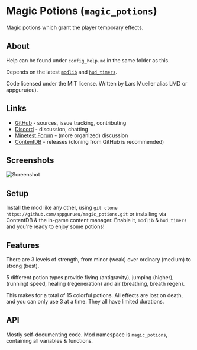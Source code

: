 # Magic Potions (`magic_potions`)

Magic potions which grant the player temporary effects.

## About

Help can be found under `config_help.md` in the same folder as this.

Depends on the latest [`modlib`](https://github.com/appgurueu/modlib) and [`hud_timers`](https://github.com/appgurueu/hud_timers).

Code licensed under the MIT license. Written by Lars Mueller alias LMD or appguru(eu).

## Links

* [GitHub](https://github.com/appgurueu/magic_potions) - sources, issue tracking, contributing
* [Discord](https://discordapp.com/invite/ysP74by) - discussion, chatting
* [Minetest Forum](https://forum.minetest.net/viewtopic.php?f=9&t=24208) - (more organized) discussion
* [ContentDB](https://content.minetest.net/packages/LMD/magic_potions/) - releases (cloning from GitHub is recommended)

## Screenshots

![Screenshot](screenshot.png)

## Setup

Install the mod like any other, using `git clone https://github.com/appgurueu/magic_potions.git` or installing via ContentDB & the in-game content manager. Enable it, `modlib` & `hud_timers` and you're ready to enjoy some potions!

## Features

There are 3 levels of strength, from minor (weak) over ordinary (medium) to strong (best).

5 different potion types provide flying (antigravity), jumping (higher), (running) speed, healing (regeneration) and air (breathing, breath regen).

This makes for a total of 15 colorful potions. All effects are lost on death, and you can only use 3 at a time. They all have limited durations.

## API

Mostly self-documenting code. Mod namespace is `magic_potions`, containing all variables & functions.